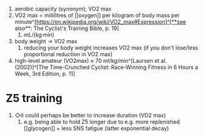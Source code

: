 1. aerobic capacity (synonym); VO2 max
2. VO2 max = millilitres of [[oxygen]] per kilogram of body mass per minute^[https://en.wikipedia.org/wiki/VO2_max#Expression]^[**see also**: The Cyclist's Training Bible, p. 19]
	1. mL/(kg·min)
3. body weight → VO2 max
	1. reducing your body weight increases VO2 max (if you don't lose/less proportional reduction in VO2 max)
4. high-level amateur (VO2max) ≈ 70 ml/kg/min^[Laursen et al. (2002)]^[The Time-Crunched Cyclist: Race-Winning Fitness in 6 Hours a Week, 3rd Edition, p. 11]

# Z5 training
1. ◇it could perhaps be better to increase duration (VO2 max)
	1. e.g. being able to hold Z5 longer due to e.g. more replenished [[glycogen]] + less SNS fatigue (latter exponential decay)